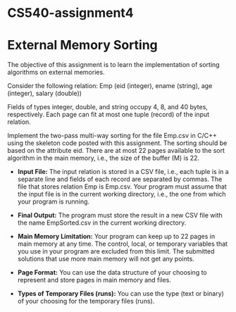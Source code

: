 # CS540-assignment4

# External Memory Sorting

The objective of this assignment is to learn the implementation of sorting algorithms on external memories.

Consider the following relation:
Emp (eid (integer), ename (string), age (integer), salary (double))


Fields of types integer, double, and string occupy 4, 8, and 40 bytes, respectively. Each page can fit at most one tuple (record) of the input relation.

Implement the two-pass multi-way sorting for the file Emp.csv in C/C++ using the skeleton code posted with this assignment. The sorting should be based on the attribute eid. There are at most 22 pages available to the sort algorithm in the main memory, i.e., the size of the buffer (M) is 22.

- **Input File:** The input relation is stored in a CSV file, i.e., each tuple is in a separate line and fields of each record are separated by commas. The file that stores relation Emp is Emp.csv. Your program must assume that the input file is in the current working directory, i.e., the one from which your program is running.

- **Final Output:** The program must store the result in a new CSV file with the name EmpSorted.csv in the current working directory.

- **Main Memory Limitation:** Your program can keep up to 22 pages in main memory at any time. The control, local, or temporary variables that you use in your program are excluded from this limit. The submitted solutions that use more main memory will not get any points.

- **Page Format:** You can use the data structure of your choosing to represent and store pages in main memory and files.

- **Types of Temporary Files (runs):** You can use the type (text or binary) of your choosing for the temporary files (runs).

